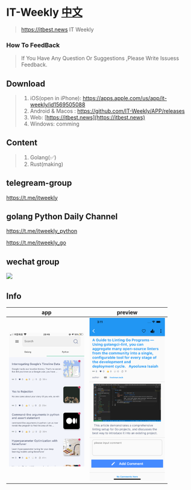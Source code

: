 # IT-Weekly  [中文](ZH-README.md)
> https://itbest.news  IT Weekly 

### How To FeedBack

>If You Have Any Question Or Suggestions ,Please Write Issuess Feedback.

## Download

> 1. iOS(open in iPhone): https://apps.apple.com/us/app/it-weekly/id1569505088
> 2. Android & Macos : https://github.com/IT-Weekly/APP/releases
> 3. Web: [https://itbest.news](https://itbest.news)
> 4. Windows: comming 

## Content
> 1. Golang(✅)
> 2. Rust(making)

## telegream-group
https://t.me/itweekly

## golang Python Daily Channel 

https://t.me/itweekly_python

https://t.me/itweekly_go

## wechat group
<img src="https://itbest.news/static/wx-group5.png" width="300"> 

## Info
|          app                      |                 preview               |
| --------------------------------- | --------------------------------- |
| <img src="img/3.jpg" width="200">  |  <img src="img/2.png" width="200">  |

 
